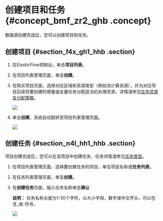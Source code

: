 # 创建项目和任务 {#concept_bmf_zr2_ghb .concept}

数据源创建完成后，您可以创建项目和任务。

## 创建项目 {#section_f4x_gh1_hhb .section}

1.  在ElasticFlow控制台，单击**项目列表**。
2.  在项目列表管理页面，单击**创建**。
3.  在购买项目页面，选择对应区域和资源类型（例如流计算资源），并为对应项目后续将要创建的增量或全量任务分配适当的处理资源，详情请参见[任务资源及分配策略](cn.zh-CN/用户指南/ElasticFlow/任务/任务资源及分配策略.md)。

    ![](http://static-aliyun-doc.oss-cn-hangzhou.aliyuncs.com/assets/img/150823/155434562542145_zh-CN.png)

4.  单击**创建**，系统自动跳转至项目列表管理页面。

    ![](http://static-aliyun-doc.oss-cn-hangzhou.aliyuncs.com/assets/img/150823/155434562542146_zh-CN.png)


## 创建任务 {#section_n4l_hh1_hhb .section}

项目创建完成后，您可以在该项目中创建任务，任务详情请参见[任务类型](cn.zh-CN/用户指南/ElasticFlow/任务/任务类型.md)。

1.  在项目列表管理页面，选择要创建任务的项目，单击项目名称或**任务列表**。
2.  在任务列表管理页面，单击**创建**。
3.  在**创建任务**页面，输入任务名称单击**确认**

    **说明：** 任务名称长度为1-30个字符，以大小字母，数字或中文开头，可以包含\_或-符号。

    ![](http://static-aliyun-doc.oss-cn-hangzhou.aliyuncs.com/assets/img/150823/155434562542147_zh-CN.png)


